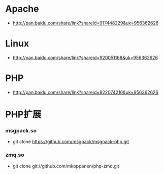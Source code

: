 # Apache
 * http://pan.baidu.com/share/link?shareid=917448229&uk=956362626

# Linux
 * http://pan.baidu.com/share/link?shareid=920051168&uk=956362626

# PHP
 * http://pan.baidu.com/share/link?shareid=922074216&uk=956362626


# PHP扩展

 ### msgpack.so
 * git clone https://github.com/msgpack/msgpack-php.git

 ### zmq.so
 * git clone git://github.com/mkoppanen/php-zmq.git

